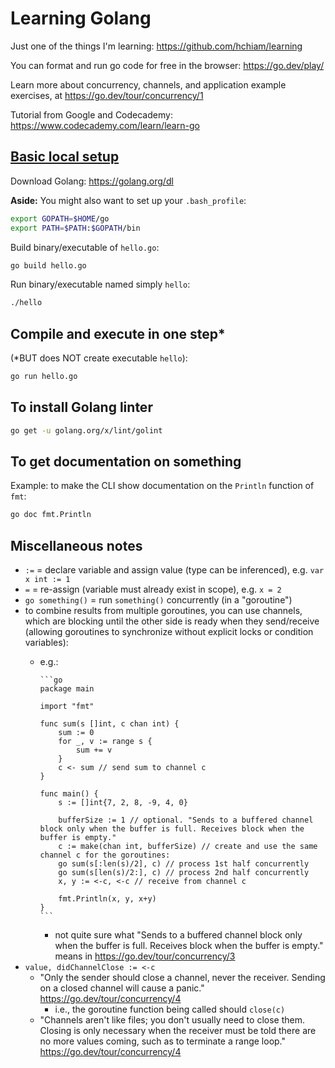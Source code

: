 # Learning Golang

Just one of the things I'm learning: <https://github.com/hchiam/learning>

You can format and run go code for free in the browser: <https://go.dev/play/>

Learn more about concurrency, channels, and application example exercises, at <https://go.dev/tour/concurrency/1>

Tutorial from Google and Codecademy: <https://www.codecademy.com/learn/learn-go>

## [Basic local setup](https://www.codecademy.com/articles/setting-up-go-locally)

Download Golang: <https://golang.org/dl>

**Aside:** You might also want to set up your `.bash_profile`:

```bash
export GOPATH=$HOME/go
export PATH=$PATH:$GOPATH/bin
```

Build binary/executable of `hello.go`:

```bash
go build hello.go
```

Run binary/executable named simply `hello`:

```bash
./hello
```

## Compile and execute in one step*

(*BUT does NOT create executable `hello`):

```bash
go run hello.go
```

## To install Golang linter

```bash
go get -u golang.org/x/lint/golint
```

## To get documentation on something

Example: to make the CLI show documentation on the `Println` function of `fmt`:

```bash
go doc fmt.Println
```

## Miscellaneous notes

- `:=` = declare variable and assign value (type can be inferenced), e.g. `var x int := 1`
- `=` = re-assign (variable must already exist in scope), e.g. `x = 2`
- `go something()` = run `something()` concurrently (in a "goroutine")
- to combine results from multiple goroutines, you can use channels, which are blocking until the other side is ready when they send/receive (allowing goroutines to synchronize without explicit locks or condition variables):
  - e.g.:

        ```go
        package main

        import "fmt"

        func sum(s []int, c chan int) {
            sum := 0
            for _, v := range s {
                sum += v
            }
            c <- sum // send sum to channel c
        }

        func main() {
            s := []int{7, 2, 8, -9, 4, 0}

            bufferSize := 1 // optional. "Sends to a buffered channel block only when the buffer is full. Receives block when the buffer is empty."
            c := make(chan int, bufferSize) // create and use the same channel c for the goroutines:
            go sum(s[:len(s)/2], c) // process 1st half concurrently
            go sum(s[len(s)/2:], c) // process 2nd half concurrently
            x, y := <-c, <-c // receive from channel c

            fmt.Println(x, y, x+y)
        }
        ```
    - not quite sure what "Sends to a buffered channel block only when the buffer is full. Receives block when the buffer is empty." means in <https://go.dev/tour/concurrency/3>
- `value, didChannelClose := <-c`
  - "Only the sender should close a channel, never the receiver. Sending on a closed channel will cause a panic." <https://go.dev/tour/concurrency/4>
    - i.e., the goroutine function being called should `close(c)`
  - "Channels aren't like files; you don't usually need to close them. Closing is only necessary when the receiver must be told there are no more values coming, such as to terminate a range loop." <https://go.dev/tour/concurrency/4>
